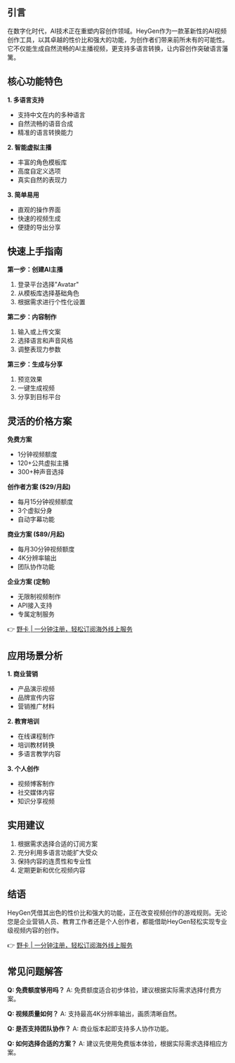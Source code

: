 ## 引言

在数字化时代，AI技术正在重塑内容创作领域。HeyGen作为一款革新性的AI视频创作工具，以其卓越的性价比和强大的功能，为创作者们带来前所未有的可能性。它不仅能生成自然流畅的AI主播视频，更支持多语言转换，让内容创作突破语言藩篱。

## 核心功能特色

**1. 多语言支持**
- 支持中文在内的多种语言
- 自然流畅的语音合成
- 精准的语言转换能力

**2. 智能虚拟主播**
- 丰富的角色模板库
- 高度自定义选项
- 真实自然的表现力

**3. 简单易用**
- 直观的操作界面
- 快速的视频生成
- 便捷的导出分享

## 快速上手指南

**第一步：创建AI主播**
1. 登录平台选择"Avatar"
2. 从模板库选择基础角色
3. 根据需求进行个性化设置

**第二步：内容制作**
1. 输入或上传文案
2. 选择语言和声音风格
3. 调整表现力参数

**第三步：生成与分享**
1. 预览效果
2. 一键生成视频
3. 分享到目标平台

## 灵活的价格方案

**免费方案**
- 1分钟视频额度
- 120+公共虚拟主播
- 300+种声音选择

**创作者方案 ($29/月起)**
- 每月15分钟视频额度
- 3个虚拟分身
- 自动字幕功能

**商业方案 ($89/月起)**
- 每月30分钟视频额度
- 4K分辨率输出
- 团队协作功能

**企业方案 (定制)**
- 无限制视频制作
- API接入支持
- 专属定制服务

👉 [野卡 | 一分钟注册，轻松订阅海外线上服务](https://bit.ly/bewildcard)

## 应用场景分析

**1. 商业营销**
- 产品演示视频
- 品牌宣传内容
- 营销推广材料

**2. 教育培训**
- 在线课程制作
- 培训教材转换
- 多语言教学内容

**3. 个人创作**
- 视频博客制作
- 社交媒体内容
- 知识分享视频

## 实用建议

1. 根据需求选择合适的订阅方案
2. 充分利用多语言功能扩大受众
3. 保持内容的连贯性和专业性
4. 定期更新和优化视频内容

## 结语

HeyGen凭借其出色的性价比和强大的功能，正在改变视频创作的游戏规则。无论您是企业营销人员、教育工作者还是个人创作者，都能借助HeyGen轻松实现专业级视频内容的创作。

👉 [野卡 | 一分钟注册，轻松订阅海外线上服务](https://bit.ly/bewildcard)

## 常见问题解答

**Q: 免费额度够用吗？**
A: 免费额度适合初步体验，建议根据实际需求选择付费方案。

**Q: 视频质量如何？**
A: 支持最高4K分辨率输出，画质清晰自然。

**Q: 是否支持团队协作？**
A: 商业版本起即支持多人协作功能。

**Q: 如何选择合适的方案？**
A: 建议先使用免费版本体验，根据实际需求选择相应方案。